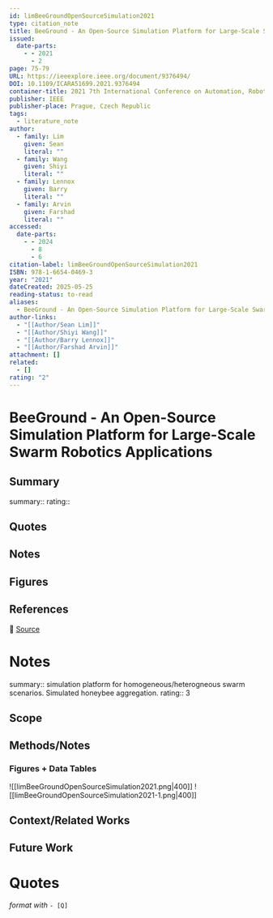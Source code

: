 ```yaml
---
id: limBeeGroundOpenSourceSimulation2021
type: citation_note
title: BeeGround - An Open-Source Simulation Platform for Large-Scale Swarm Robotics Applications
issued:
  date-parts:
    - - 2021
      - 2
page: 75-79
URL: https://ieeexplore.ieee.org/document/9376494/
DOI: 10.1109/ICARA51699.2021.9376494
container-title: 2021 7th International Conference on Automation, Robotics and Applications (ICARA)
publisher: IEEE
publisher-place: Prague, Czech Republic
tags:
  - literature_note
author:
  - family: Lim
    given: Sean
    literal: ""
  - family: Wang
    given: Shiyi
    literal: ""
  - family: Lennox
    given: Barry
    literal: ""
  - family: Arvin
    given: Farshad
    literal: ""
accessed:
  date-parts:
    - - 2024
      - 8
      - 6
citation-label: limBeeGroundOpenSourceSimulation2021
ISBN: 978-1-6654-0469-3
year: "2021"
dateCreated: 2025-05-25
reading-status: to-read
aliases:
  - BeeGround - An Open-Source Simulation Platform for Large-Scale Swarm Robotics Applications
author-links:
  - "[[Author/Sean Lim]]"
  - "[[Author/Shiyi Wang]]"
  - "[[Author/Barry Lennox]]"
  - "[[Author/Farshad Arvin]]"
attachment: []
related:
  - []
rating: "2"
---
```


# BeeGround - An Open-Source Simulation Platform for Large-Scale Swarm Robotics Applications

## Summary
summary::
rating::

## Quotes

## Notes

## Figures

## References

🔗 [Source](https://ieeexplore.ieee.org/document/9376494/)

# Notes 
summary:: simulation platform for homogeneous/heterogneous swarm scenarios. Simulated honeybee aggregation. 
rating:: 3

## Scope
## Methods/Notes
### Figures + Data Tables
![[limBeeGroundOpenSourceSimulation2021.png|400]]
![[limBeeGroundOpenSourceSimulation2021-1.png|400]]

## Context/Related Works
## Future Work


# Quotes
 *format with* `- [Q]`
